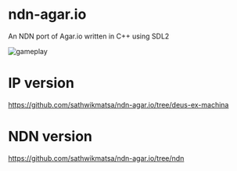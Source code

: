 # ndn-agar.io
An NDN port of Agar.io written in C++ using SDL2

![gameplay](https://user-images.githubusercontent.com/30603669/79047318-7cf79c80-7c33-11ea-9ca3-ef8395db7072.png)

# IP version
https://github.com/sathwikmatsa/ndn-agar.io/tree/deus-ex-machina

# NDN version
https://github.com/sathwikmatsa/ndn-agar.io/tree/ndn
